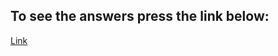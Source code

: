 ## To see the answers press the link below:
[Link](https://inakiurzz.github.io/Sprint_9_ML_ReggressionsE2.html)
